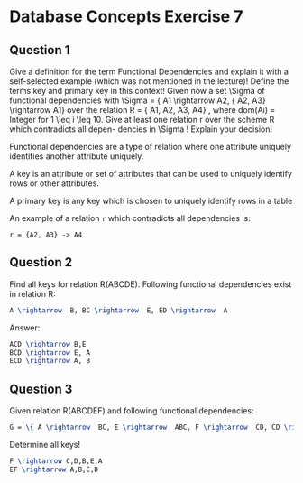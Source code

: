 # Database Concepts Exercise 7

## Question 1

Give a definition for the term Functional Dependencies and explain it with
a self-selected example (which was not mentioned in the lecture)! Define the
terms key and primary key in this context! Given now a set \Sigma  of functional
dependencies with
\Sigma  = \{ A1 \rightarrow  A2, \{ A2, A3\}  \rightarrow  A1\} 
over the relation R = \{ A1, A2, A3, A4\} , where dom(Ai) = Integer for 1 \leq  i \leq 
10.
Give at least one relation r over the scheme R which contradicts all depen-
dencies in \Sigma ! Explain your decision!

Functional dependencies are a type of relation where one attribute uniquely identifies another attribute uniquely.

A key is an attribute or set of attributes that can be used to uniquely identify rows or other attributes.

A primary key is any key which is chosen to uniquely identify rows in a table

An example of a relation `r` which contradicts all dependencies is:

```
r = {A2, A3} -> A4
```

## Question 2

Find all keys for relation R(ABCDE). Following functional dependencies exist in relation R:

```latex
A \rightarrow  B, BC \rightarrow  E, ED \rightarrow  A
```

Answer:

```latex
ACD \rightarrow B,E 
BCD \rightarrow E, A
ECD \rightarrow A, B
```

## Question 3

Given relation R(ABCDEF) and following functional dependencies:

```latex
G = \{ A \rightarrow  BC, E \rightarrow  ABC, F \rightarrow  CD, CD \rightarrow  BEF \}
```

Determine all keys!

```latex
F \rightarrow C,D,B,E,A
EF \rightarrow A,B,C,D 
```
